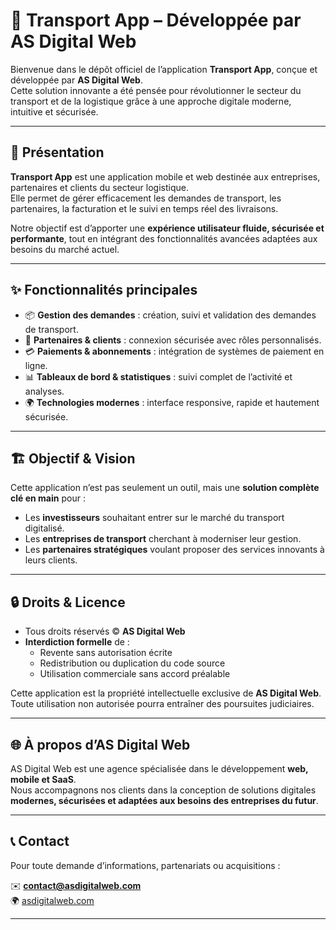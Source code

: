 # 🚛 Transport App – Développée par AS Digital Web

Bienvenue dans le dépôt officiel de l’application **Transport App**, conçue et développée par **AS Digital Web**.  
Cette solution innovante a été pensée pour révolutionner le secteur du transport et de la logistique grâce à une approche digitale moderne, intuitive et sécurisée.  

---

## 📌 Présentation

**Transport App** est une application mobile et web destinée aux entreprises, partenaires et clients du secteur logistique.  
Elle permet de gérer efficacement les demandes de transport, les partenaires, la facturation et le suivi en temps réel des livraisons.  

Notre objectif est d’apporter une **expérience utilisateur fluide, sécurisée et performante**, tout en intégrant des fonctionnalités avancées adaptées aux besoins du marché actuel.

---

## ✨ Fonctionnalités principales

- 📦 **Gestion des demandes** : création, suivi et validation des demandes de transport.  
- 🤝 **Partenaires & clients** : connexion sécurisée avec rôles personnalisés.  
- 💳 **Paiements & abonnements** : intégration de systèmes de paiement en ligne.  
- 📊 **Tableaux de bord & statistiques** : suivi complet de l’activité et analyses.  
- 🌍 **Technologies modernes** : interface responsive, rapide et hautement sécurisée.  

---

## 🏗️ Objectif & Vision

Cette application n’est pas seulement un outil, mais une **solution complète clé en main** pour :  

- Les **investisseurs** souhaitant entrer sur le marché du transport digitalisé.  
- Les **entreprises de transport** cherchant à moderniser leur gestion.  
- Les **partenaires stratégiques** voulant proposer des services innovants à leurs clients.  

---

## 🔒 Droits & Licence

- Tous droits réservés © **AS Digital Web**  
- **Interdiction formelle** de :  
  - Revente sans autorisation écrite  
  - Redistribution ou duplication du code source  
  - Utilisation commerciale sans accord préalable  

Cette application est la propriété intellectuelle exclusive de **AS Digital Web**.  
Toute utilisation non autorisée pourra entraîner des poursuites judiciaires.  

---

## 🌐 À propos d’AS Digital Web

AS Digital Web est une agence spécialisée dans le développement **web, mobile et SaaS**.  
Nous accompagnons nos clients dans la conception de solutions digitales **modernes, sécurisées et adaptées aux besoins des entreprises du futur**.  

---

## 📞 Contact

Pour toute demande d’informations, partenariats ou acquisitions :  

✉️ **contact@asdigitalweb.com**  
🌍 [asdigitalweb.com](https://asdigitalweb.com)  

---
